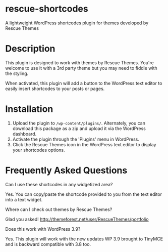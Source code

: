 rescue-shortcodes
=================

A lightweight WordPress shortcodes plugin for themes developed by Rescue Themes

Description
================

This plugin is designed to work with themes by Rescue Themes. You're welcome to use it with a 3rd party theme but you may need to fiddle with the styling.

When activated, this plugin will add a button to the WordPress text editor to easily insert shortcodes to your posts or pages.

Installation
================

1. Upload the plugin to `/wp-content/plugins/`. Alternately, you can download this package as a zip and upload it via the WordPress dashboard.
2. Activate the plugin through the 'Plugins' menu in WordPress.
3. Click the Rescue Themes icon in the WordPress text editor to display your shortcodes options.

Frequently Asked Questions
================

Can I use these shortcodes in any widgetized area?

Yes. You can copy/paste the shortcode provided to you from the text editor into a text widget.

Where can I check out themes by Rescue Themes?

Glad you asked! http://themeforest.net/user/RescueThemes/portfolio

Does this work with WordPress 3.9?

Yes. This plugin will work with the new updates WP 3.9 brought to TinyMCE and is backward compatible with 3.8 too.